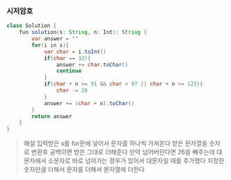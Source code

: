 ### 시저암호
```java
class Solution {
    fun solution(s: String, n: Int): String {
        var answer = ""
        for(i in s){
            var char = i.toInt()
            if(char == 32){
                answer += char.toChar()
                continue
            }
            if(char + n >= 91 && char < 97 || char + n >= 123){
                char -= 26
            }
            answer += (char + n).toChar()
        }
        return answer
    }
}
```
> 해설
> 입력받은 s를 for문에 넣어서 문자를 하나씩 가져온다
> 받은 문자열을 숫자로 변환후 공백이면 받은 그대로 더해준다
> 만약 넘어버린다면 26을 빼주는데 대문자에서 소문자로 바로 넘어가는 경우가 있어서 대문자일 때를 추가했다
> 지정한 숫자만큼 더해서 문자를 더해서 문자열에 더한다